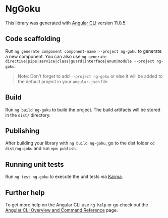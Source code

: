 # NgGoku

This library was generated with [Angular CLI](https://github.com/angular/angular-cli) version 11.0.5.

## Code scaffolding

Run `ng generate component component-name --project ng-goku` to generate a new component. You can also use `ng generate directive|pipe|service|class|guard|interface|enum|module --project ng-goku`.
> Note: Don't forget to add `--project ng-goku` or else it will be added to the default project in your `angular.json` file. 

## Build

Run `ng build ng-goku` to build the project. The build artifacts will be stored in the `dist/` directory.

## Publishing

After building your library with `ng build ng-goku`, go to the dist folder `cd dist/ng-goku` and run `npm publish`.

## Running unit tests

Run `ng test ng-goku` to execute the unit tests via [Karma](https://karma-runner.github.io).

## Further help

To get more help on the Angular CLI use `ng help` or go check out the [Angular CLI Overview and Command Reference](https://angular.io/cli) page.
